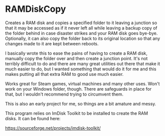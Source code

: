 # RAMDiskCopy
Creates a RAM disk and copies a specified folder to it leaving a junction so that it may be accessed as if it never left all while
leaving a backup copy of the folder behind in case disaster strikes and your RAM disk goes bye-bye. Optionally, it can also copy the
folder back to its original location so that any changes made to it are kept between reboots.

I basically wrote this to ease the pains of having to create a RAM disk, manually copy the folder over and then create a junction point.
It's not terribly difficult to do and there are many great utilities out there that make it much easier to do, but I wanted something
that would do it for me and this makes putting all that extra RAM to good use much easier.

Works great for Steam games, virtual machines and many other uses. Won't work on your Windows folder, though. There are safeguards in
place for that, but I wouldn't recommend trying to circumvent them.

This is also an early project for me, so things are a bit amature and messy.

This program relies on ImDisk Toolkit to be installed to create the RAM disks. It can be found here:

https://sourceforge.net/projects/imdisk-toolkit/
